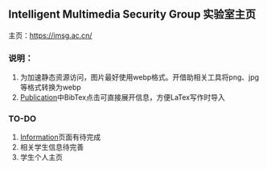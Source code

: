 ## Intelligent Multimedia Security Group 实验室主页

主页：<https://imsg.ac.cn/>

### 说明：

1. 为加速静态资源访问，图片最好使用webp格式。开借助相关工具将png、jpg等格式转换为webp
2. [Publication](<https://imsg.ac.cn/publication.html>)中BibTex点击可直接展开信息，方便LaTex写作时导入

### TO-DO

1. [Information](<https://imsg.ac.cn/info.html>)页面有待完成
2. 相关学生信息待完善
3. 学生个人主页